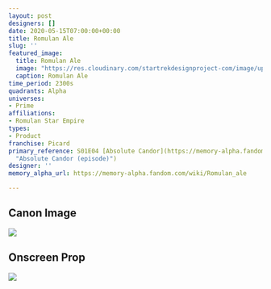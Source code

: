 ```yaml
---
layout: post
designers: []
date: 2020-05-15T07:00:00+00:00
title: Romulan Ale
slug: ''
featured_image:
  title: Romulan Ale
  image: "https://res.cloudinary.com/startrekdesignproject-com/image/upload/v1589488836/RomulanAle.png"
  caption: Romulan Ale
time_period: 2300s
quadrants: Alpha
universes:
- Prime
affiliations:
- Romulan Star Empire
types:
- Product
franchise: Picard
primary_reference: S01E04 [Absolute Candor](https://memory-alpha.fandom.com/wiki/Absolute_Candor_(episode)
  "Absolute Candor (episode)")
designer: ''
memory_alpha_url: https://memory-alpha.fandom.com/wiki/Romulan_ale

---
```

## Canon Image

![](https://res.cloudinary.com/startrekdesignproject-com/image/upload/v1589488836/4.jpg)

## Onscreen Prop

![](https://res.cloudinary.com/startrekdesignproject-com/image/upload/v1589488836/RomulanAle_Prop.jpg)